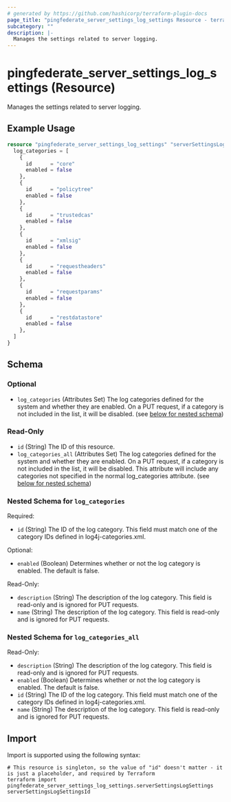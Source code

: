```yaml
---
# generated by https://github.com/hashicorp/terraform-plugin-docs
page_title: "pingfederate_server_settings_log_settings Resource - terraform-provider-pingfederate"
subcategory: ""
description: |-
  Manages the settings related to server logging.
---
```


# pingfederate_server_settings_log_settings (Resource)

Manages the settings related to server logging.

## Example Usage

```terraform
resource "pingfederate_server_settings_log_settings" "serverSettingsLogSettingsExample" {
  log_categories = [
    {
      id      = "core"
      enabled = false
    },
    {
      id      = "policytree"
      enabled = false
    },
    {
      id      = "trustedcas"
      enabled = false
    },
    {
      id      = "xmlsig"
      enabled = false
    },
    {
      id      = "requestheaders"
      enabled = false
    },
    {
      id      = "requestparams"
      enabled = false
    },
    {
      id      = "restdatastore"
      enabled = false
    },
  ]
}
```

<!-- schema generated by tfplugindocs -->
## Schema

### Optional

- `log_categories` (Attributes Set) The log categories defined for the system and whether they are enabled. On a PUT request, if a category is not included in the list, it will be disabled. (see [below for nested schema](#nestedatt--log_categories))

### Read-Only

- `id` (String) The ID of this resource.
- `log_categories_all` (Attributes Set) The log categories defined for the system and whether they are enabled. On a PUT request, if a category is not included in the list, it will be disabled. This attribute will include any categories not specified in the normal log_categories attribute. (see [below for nested schema](#nestedatt--log_categories_all))

<a id="nestedatt--log_categories"></a>
### Nested Schema for `log_categories`

Required:

- `id` (String) The ID of the log category. This field must match one of the category IDs defined in log4j-categories.xml.

Optional:

- `enabled` (Boolean) Determines whether or not the log category is enabled. The default is false.

Read-Only:

- `description` (String) The description of the log category. This field is read-only and is ignored for PUT requests.
- `name` (String) The description of the log category. This field is read-only and is ignored for PUT requests.


<a id="nestedatt--log_categories_all"></a>
### Nested Schema for `log_categories_all`

Read-Only:

- `description` (String) The description of the log category. This field is read-only and is ignored for PUT requests.
- `enabled` (Boolean) Determines whether or not the log category is enabled. The default is false.
- `id` (String) The ID of the log category. This field must match one of the category IDs defined in log4j-categories.xml.
- `name` (String) The description of the log category. This field is read-only and is ignored for PUT requests.

## Import

Import is supported using the following syntax:

```shell
# This resource is singleton, so the value of "id" doesn't matter - it is just a placeholder, and required by Terraform
terraform import pingfederate_server_settings_log_settings.serverSettingsLogSettings serverSettingsLogSettingsId
```
